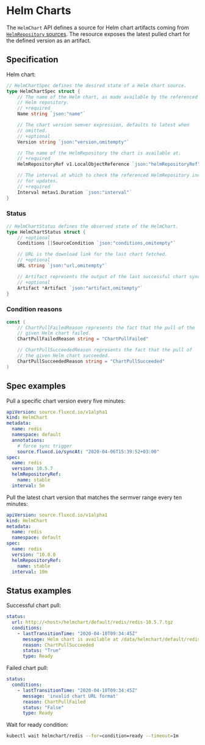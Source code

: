 # Helm Charts

The `HelmChart` API defines a source for Helm chart artifacts coming
from [`HelmRepository` sources](helmrepositories.md). The resource
exposes the latest pulled chart for the defined version as an artifact.

## Specification

Helm chart:

```go
// HelmChartSpec defines the desired state of a Helm chart source.
type HelmChartSpec struct {
	// The name of the Helm chart, as made available by the referenced
	// Helm repository.
	// +required
	Name string `json:"name"`

	// The chart version semver expression, defaults to latest when
	// omitted.
	// +optional
	Version string `json:"version,omitempty"`

	// The name of the HelmRepository the chart is available at.
	// +required
	HelmRepositoryRef v1.LocalObjectReference `json:"helmRepositoryRef"`

	// The interval at which to check the referenced HelmRepository index
	// for updates.
	// +required
	Interval metav1.Duration `json:"interval"`
}
```

### Status

```go
// HelmChartStatus defines the observed state of the HelmChart.
type HelmChartStatus struct {
	// +optional
	Conditions []SourceCondition `json:"conditions,omitempty"`

	// URL is the download link for the last chart fetched.
	// +optional
	URL string `json:"url,omitempty"`

	// Artifact represents the output of the last successful chart sync.
	// +optional
	Artifact *Artifact `json:"artifact,omitempty"`
}
```

### Condition reasons

```go
const (
	// ChartPullFailedReason represents the fact that the pull of the
	// given Helm chart failed.
	ChartPullFailedReason string = "ChartPullFailed"

	// ChartPullSucceededReason represents the fact that the pull of
	// the given Helm chart succeeded.
	ChartPullSucceededReason string = "ChartPullSucceeded"
)
```

## Spec examples

Pull a specific chart version every five minutes:

```yaml
apiVersion: source.fluxcd.io/v1alpha1
kind: HelmChart
metadata:
  name: redis
  namespace: default
  annotations:
    # force sync trigger
    source.fluxcd.io/syncAt: "2020-04-06T15:39:52+03:00"
spec:
  name: redis
  version: 10.5.7
  helmRepositoryRef:
    name: stable
  interval: 5m
```

Pull the latest chart version that matches the sermver range every ten minutes:

```yaml
apiVersion: source.fluxcd.io/v1alpha1
kind: HelmChart
metadata:
  name: redis
  namespace: default
spec:
  name: redis
  version: ^10.0.0
  helmRepositoryRef:
    name: stable
  interval: 10m
```

## Status examples

Successful chart pull:

```yaml
status:
  url: http://<host>/helmchart/default/redis/redis-10.5.7.tgz
  conditions:
    - lastTransitionTime: "2020-04-10T09:34:45Z"
      message: Helm chart is available at /data/helmchart/default/redis/redis-10.5.7.tgz
      reason: ChartPullSucceeded
      status: "True"
      type: Ready
```

Failed chart pull:

```yaml
status:
  conditions:
    - lastTransitionTime: "2020-04-10T09:34:45Z"
      message: 'invalid chart URL format'
      reason: ChartPullFailed
      status: "False"
      type: Ready
```

Wait for ready condition:

```bash
kubectl wait helmchart/redis --for=condition=ready --timeout=1m
```
